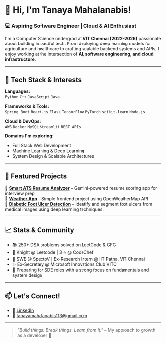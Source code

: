 # 👋 Hi, I'm Tanaya Mahalanabis!

### 💻 Aspiring Software Engineer | Cloud & AI Enthusiast 

I'm a Computer Science undergrad at **VIT Chennai (2022–2026)** passionate about building impactful tech. From deploying deep learning models for agriculture and healthcare to crafting scalable backend systems and APIs, I enjoy working at the intersection of **AI, software engineering, and cloud infrastructure**.

---

## 🔧 Tech Stack & Interests

**Languages:**  
`Python` `C++` `JavaScript` `Java`

**Frameworks & Tools:**  
`Spring Boot` `React.js` `Flask` `TensorFlow` `PyTorch` `scikit-learn` `Node.js`

**Cloud & DevOps:**  
`AWS` `Docker` `MySQL` `Streamlit` `REST APIs`  

**Domains I'm exploring:**  
- Full Stack Web Development  
- Machine Learning & Deep Learning   
- System Design & Scalable Architectures  

---

## 📌 Featured Projects
🔹 [**Smart ATS Resume Analyzer**](https://github.com/Frozenfever4/smart-ats-resume-analyzer) – Gemini-powered resume scoring app for interview prep  
🔹 [**Weather App**](https://github.com/Frozenfever4/Weather-App) – Simple frontend project using OpenWeatherMap API  
🔹 [**Diabetic Foot Ulcer Detection**](https://github.com/Frozenfever4/Diabetic-Foot-Ulcer-Detection) – Identify and segment foot ulcers from medical images using deep learning techniques. 

---

## 📈 Stats & Community

- 📚 250+ DSA problems solved on LeetCode & GFG
- 🧠 Knight @ Leetcode | 3 ⭐ @ CodeChef 
- 🔬 SWE @ SpectoV | Ex-Research Intern @ IIT Patna, VIT Chennai
- ✨ Ex-Secretary @ Microsoft Innovations Club VITC 
- 🎯 Preparing for SDE roles with a strong focus on fundamentals and system design

---

## 📫 Let's Connect!

- 🔗 [LinkedIn](https://www.linkedin.com/in/tanaya-mahalanabis-63b447267/)  
- 💌 tanayamahalanabis113@gmail.com  

---

> *"Build things. Break things. Learn from it."* – My approach to growth as a developer 🚀

